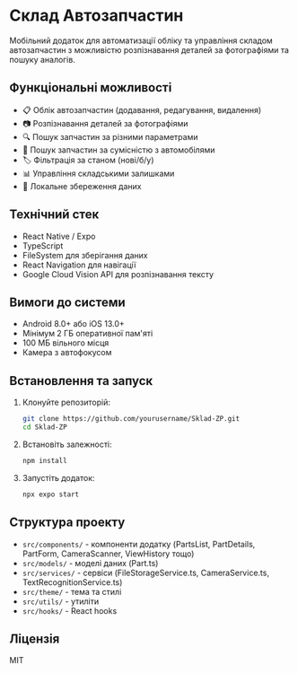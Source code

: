 # Склад Автозапчастин

Мобільний додаток для автоматизації обліку та управління складом автозапчастин з можливістю розпізнавання деталей за фотографіями та пошуку аналогів.

## Функціональні можливості

- 📋 Облік автозапчастин (додавання, редагування, видалення)
- 📷 Розпізнавання деталей за фотографіями
- 🔍 Пошук запчастин за різними параметрами
- 🚗 Пошук запчастин за сумісністю з автомобілями
- 🏷️ Фільтрація за станом (нові/б/у)
- 📊 Управління складськими залишками
- 💾 Локальне збереження даних

## Технічний стек

- React Native / Expo
- TypeScript
- FileSystem для зберігання даних
- React Navigation для навігації
- Google Cloud Vision API для розпізнавання тексту

## Вимоги до системи

- Android 8.0+ або iOS 13.0+
- Мінімум 2 ГБ оперативної пам'яті
- 100 МБ вільного місця
- Камера з автофокусом

## Встановлення та запуск

1. Клонуйте репозиторій:
   ```bash
   git clone https://github.com/yourusername/Sklad-ZP.git
   cd Sklad-ZP
   ```

2. Встановіть залежності:
   ```bash
   npm install
   ```

3. Запустіть додаток:
   ```bash
   npx expo start
   ```

## Структура проекту

- `src/components/` - компоненти додатку (PartsList, PartDetails, PartForm, CameraScanner, ViewHistory тощо)
- `src/models/` - моделі даних (Part.ts)
- `src/services/` - сервіси (FileStorageService.ts, CameraService.ts, TextRecognitionService.ts)
- `src/theme/` - тема та стилі
- `src/utils/` - утиліти
- `src/hooks/` - React hooks

## Ліцензія

MIT
